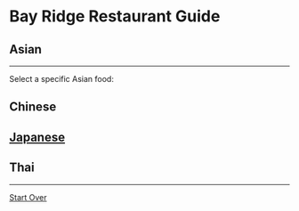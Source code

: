 # Bay Ridge Restaurant Guide
## Asian
---
Select a specific Asian food:
## Chinese
## [Japanese](japanese.md)
## Thai
---
[Start Over](../home.md)